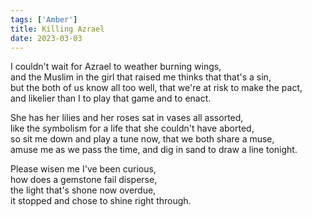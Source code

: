 ```yaml
---
tags: ['Amber']
title: Killing Azrael
date: 2023-03-03
---
```


I couldn't wait for Azrael to weather burning wings,  
and the Muslim in the girl that raised me thinks that that's a sin,  
but the both of us know all too well, that we're at risk to make the pact,  
and likelier than I to play that game and to enact.

She has her lilies and her roses sat in vases all assorted,  
like the symbolism for a life that she couldn't have aborted,  
so sit me down and play a tune now, that we both share a muse,  
amuse me as we pass the time, and dig in sand to draw a line tonight.

Please wisen me I've been curious,  
how does a gemstone fail disperse,  
the light that's shone now overdue,  
it stopped and chose to shine right through.
